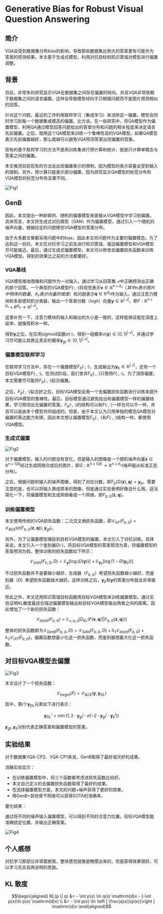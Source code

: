 # Generative Bias for Robust Visual Question Answering

## 简介

VQA会受到数据集分布bias的影响，导致那些数据集比例大的答案更有可能作为答案的预测结果。本文基于生成式模型，利用对抗目标和知识蒸馏对模型进行偏置调整。

## 背景

目前，非常多的研究显示VQA在数据集之间存在偏置的倾向。并且VQA非常依赖于数据集之间的语言偏置。这样会导致模型倾向于只根据问题而不是图片预测相似的回答。

针对这个问题，最近的工作利用联邦学习（集成学习）来消除这一偏置。模型会同时学习到每一个数据集或模态的偏置。比方说，在一些研究中，将QA模型作为偏置模型，利用QA通过模型回答问题给出的答案分布和问题的相关程度来决定语言先前偏置。之后，就用这个QA模型来训练一个鲁棒性高的VQA模型。如果QA模型表示先前偏置越好，那么就越可以避免VQA预测答案出现偏置的现象。

现有的基于联邦学习的方法不是用训练集进行预计算和统计，就是只计算单模态与答案之间的偏置。

本文推测目前现有的方法会出现偏置表示的限制，因为模型的表示容量会受到输入的限制。另外，预计算只能表示部分偏置，因为研究显示QA模型的标签分布和VQA模型的标签分布有显著不同。

![Fig1](./fig/VQA%20bias.png)

## GenB

因此，本文提出一种新颖的、随机的偏置模型来直接从VQA模型中学习到偏置。具体而言，本文将生成式对抗模型（GAN）作为偏置模型，通过引入一个随机的噪声向量，根据给定的问题模仿VQA模型的答案分布。

由于大多数文章都采用问题中的bias，因此本文将问题作为主要的偏置模态。为了达到这一目的，本文在对抗学习之前先进行知识蒸馏，强迫偏置模型和VQA模型尽可能接近。最后，通过生成式偏置模型，本文可以修改去偏置损失函数来训练VQA模型。得到的效果比之前的方法都要好。

### VQA基线

VQA模型接收图像和问题作为一对输入，通过学习从回答集$\mathcal{A}$中正确预测出正确的那个回答。一个典型的VQA模型$F(\cdot,\cdot)$将视觉表示$\mathbf{{v}} \in \mathbb{R}^{n\times d_v}$（*其中$n$表示图片中物体的数量、$d_v$表示向量的维度*）和问题表示$\mathbf{{q}} \in \mathbb{R}^{d_q}$作为输入。通过注意力模块和多层感知机分类器，输出一个答案分数（logit）向量$\mathbf{{y}} \in \mathbb{R}^{\left | \mathcal{A}\right |}$，即$F: \mathbb{R}^{n\times d_v}\times R^{d_q} \rightarrow \mathbb{R}^{\left | \mathcal{A}\right |}$。

这里补充一下，注意力模块的输入和输出的大小是一致的，这样能保证能在深度上延申，就像搭积木一样。

得到$\mathbf{{y}}$之后，在应用sigmoid函数$\sigma(\cdot)$，得到一组概率$\sigma(\mathbf{{y}}) \in [0, 1]^{\left | \mathcal{A}\right |}$，并通过学习尽可能让其靠近真实的概率$\mathbf{{y}}_{gt} \in [0, 1]^{\left | \mathcal{A}\right |}$。

### 偏置模型联邦学习

在联邦学习方法中，存在一个偏置模型$F_b(\cdot, \cdot)$，生成输出为$\mathbf{{y}}_b \in \mathbb{R}^{\left | \mathcal{A}\right |}$，还有一个目标VQA模型$F(\cdot, \cdot)$。在测试阶段，我们舍弃$F_b(\cdot, \cdot)$只使用$F(\cdot, \cdot)$。为了消除偏置，本文需要尽可能将$F_b(\cdot, \cdot)$拟合偏置。

之后，$F_b(\cdot, \cdot)$拟合好之后，目标VQA模型会用一个去偏置损失函数进行训练来提升目标VQA模型的鲁棒性。最后，目标模型通过避免给出和偏置模型一样的偏置结果，学习预测出无偏置的答案。$F_b(\cdot, \cdot)$的结构可以和$F(\cdot, \cdot)$一样也可以不一样，并且可以是由多个模型共同组成的。但是，由于本文认为只用单独的模态QA模型对偏置的表达能力有限，因此本文想让偏置模型$F_b(\cdot, \cdot)$和$F(\cdot, \cdot)$结构一样，都使用VQA模型。

### 生成式偏置

![Fig2](./fig/GenB%20train%20bias%20model%20and%20discriminator.png)

对于偏置模型，输入的问题没有变化，但是输入的图像是一个随机噪声向量$\mathbf{{z}} \in \mathbb{R}^{n \times 128}$经过生成网络合成后的图片，即$G: \mathbb{R}^{n\times 128} \rightarrow \mathbb{R}^{n\times d_v}$(噪声服从标准正态分布)。

之后，根据问题和输入的噪声图像，得到了对应分数，即$F_b(G(\mathbf{{z}}), \mathbf{{q}}) = \mathbf{{y}}_b$。需要注意的是，也可以将输入换成原来的图像，但是通过实验表明好像没什么用。适当简化一下，将偏置模型和生成网络看成一个网络，即$F_{b,G}(\mathbf{{z}}, \mathbf{{q}})$。

### 训练偏置模型

本文使用传统的VQA损失函数：二元交叉熵损失函数，即$\mathcal{L}_{GT}(F_{b, G}) = \mathcal{L}_{BCE}(\sigma(F_{b, G}(\mathbf{z}, \mathbf{q})), \mathbf{y}_{gt})$。

另外，为了让偏置模型捕捉到目标VQA模型的偏置，本文引入了对抗训练。具体来说，本文引入一个鉴别器$D(\cdot)$，将目标VQA模型的答案预测为真，将偏置模型的答案预测为假。整体训练的损失函数如下所示：

$$\mathcal{L}_{GAN}(F_{b, G}, D) = \mathbb{E}_{\mathbf{y}}\left [ \log \left ( D\left (\mathbf{y}\right )\right )\right ] + \mathbb{E}_{\mathbf{y}_b}\left [ \log \left (1- D\left (\mathbf{y}_b\right )\right )\right ]$$

不过损失函数并不是要越小越好，生成器（$F_{b, G}$）希望损失函数越小越好，而鉴别器（$D$）希望损失函数越大越好。这样训练之后，$\mathbf{y}_b$和$\mathbf{y}$的答案分布就会非常接近。

除此之外，本文还用知识蒸馏目标函数用目标VQA模型来训练偏置模型。通过实验证明KL散度最适合描述偏置模型输出和目标VQA模型输出两者之间的距离。因此增加了一个新的损失函数：

$$\mathcal{L}_{distill}(F_{b, G}) = \mathbb{E}_{v, q, z}\left [ D_{KL} \left (F(\mathbf{v}, \mathbf{q}) || F_{b, G}(\mathbf{z}, \mathbf{q})\right )\right ]$$

整体的损失函数即为$\mathcal{L}_{GenB}(F_{b, G}, D) = \mathcal{L}_{GAN}(F_{b, G}, D) + \lambda_1 \mathcal{L}_{distill}(F_{b, G}) + \lambda_2 \mathcal{L}_{GT}(F_{b, G})$。偏置函数想最小化这一损失函数，而鉴别器想最大化这一损失函数。

## 对目标VQA模型去偏置

![Fig3](./fig/GenB%20train%20targetmodel.png)

本文设计了一个损失函数：

$$\mathcal{L}_{target}(F) = \mathcal{L}_{BCE}(\mathbf{y}, \mathbf{y}_{DL})$$

其中，第$i$个$\mathbf{y}_{DL}$元素如下进行表示：

$$\mathbf{y}_{DL}^i = \min (1, 2\cdot \mathbf{y}_{gt}^i \cdot \sigma(-2\cdot \mathbf{y}_{gt}^i\cdot \mathbf{y}_b^i))$$

$\mathbf{y}_{gt}, \mathbf{y}_b$分别代表正确答案和偏置模型的答案。

## 实验结果

对于数据集VQA-CP2、VQA-CP1来说，GenB取得了最好或次好的成果。

消融实验显示：

- 在训练偏置模型中，将三个函数都考虑进损失函数比较好。
- 本文自己定义的去偏置损失函数取得了最好的成果。
- 在选择偏置模型方面，本文的问题+噪声获得了更好的效果。
- 用GenB+其他骨干网络可以获得SOTA的准确率。

量化结果：

通过将不同的噪声输入偏置模型，可以得到不同的注意力位置。目标VQA模型能准确锁定位置，并输出正确答案。

![Fig4](./fig/GenB%20Qualitative%20Result.png)

## 个人感想

对抗学习那部分非常震撼我，整体感觉就像是瞎摸出来的，但是获得效果很好。可以学习先实验再说明的思路。

## KL 散度

$$\begin{aligned}
KL(p \| q) &= - \int p(x) \ln q(x) \mathrm{d}x - (-\int p(x)\ln p(x) \mathrm{d}x) \\
&= - \int p(x) \ln \left [ \frac{q(x)}{p(x)}\right ] \mathrm{d}x
\end{aligned}$$
